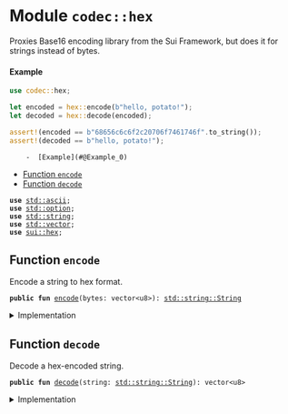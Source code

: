 
<a name="codec_hex"></a>

# Module `codec::hex`

Proxies Base16 encoding library from the Sui Framework, but does it for
strings instead of bytes.


<a name="@Example_0"></a>

#### Example

```rust
use codec::hex;

let encoded = hex::encode(b"hello, potato!");
let decoded = hex::decode(encoded);

assert!(encoded == b"68656c6c6f2c20706f7461746f".to_string());
assert!(decoded == b"hello, potato!");
```


        -  [Example](#@Example_0)
-  [Function `encode`](#codec_hex_encode)
-  [Function `decode`](#codec_hex_decode)


<pre><code><b>use</b> <a href="../../.doc-deps/std/ascii.md#std_ascii">std::ascii</a>;
<b>use</b> <a href="../../.doc-deps/std/option.md#std_option">std::option</a>;
<b>use</b> <a href="../../.doc-deps/std/string.md#std_string">std::string</a>;
<b>use</b> <a href="../../.doc-deps/std/vector.md#std_vector">std::vector</a>;
<b>use</b> <a href="../../.doc-deps/sui/hex.md#sui_hex">sui::hex</a>;
</code></pre>



<a name="codec_hex_encode"></a>

## Function `encode`

Encode a string to hex format.


<pre><code><b>public</b> <b>fun</b> <a href="../codec/hex.md#codec_hex_encode">encode</a>(bytes: vector&lt;u8&gt;): <a href="../../.doc-deps/std/string.md#std_string_String">std::string::String</a>
</code></pre>



<details>
<summary>Implementation</summary>


<pre><code><b>public</b> <b>fun</b> <a href="../codec/hex.md#codec_hex_encode">encode</a>(bytes: vector&lt;u8&gt;): String {
    <a href="../codec/hex.md#codec_hex_encode">hex::encode</a>(bytes).to_string()
}
</code></pre>



</details>

<a name="codec_hex_decode"></a>

## Function `decode`

Decode a hex-encoded string.


<pre><code><b>public</b> <b>fun</b> <a href="../codec/hex.md#codec_hex_decode">decode</a>(string: <a href="../../.doc-deps/std/string.md#std_string_String">std::string::String</a>): vector&lt;u8&gt;
</code></pre>



<details>
<summary>Implementation</summary>


<pre><code><b>public</b> <b>fun</b> <a href="../codec/hex.md#codec_hex_decode">decode</a>(string: String): vector&lt;u8&gt; {
    <a href="../codec/hex.md#codec_hex_decode">hex::decode</a>(string.into_bytes())
}
</code></pre>



</details>
